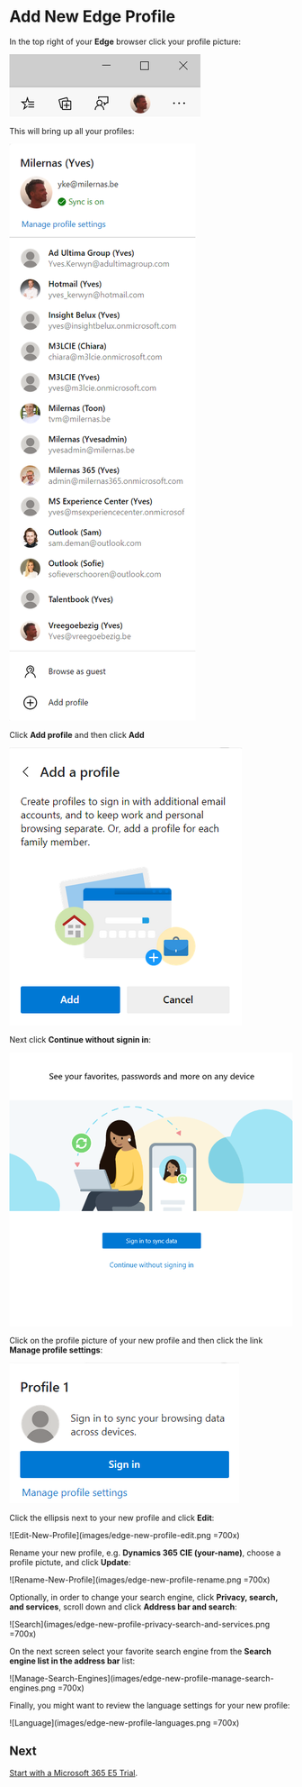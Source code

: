 # Add New Edge Profile

In the top right of your **Edge** browser click your profile picture:

![Edge](images/edge.png)

This will bring up all your profiles:

![Edge-Profile](images/edge-profiles.png)

Click **Add profile** and then click **Add**

![Add-Profile](images/edge-add-profile.png)

Next click **Continue without signin in**:

![Continue](images/edge-profile-continue-without-signing-in.png)

Click on the profile picture of your new profile and then click the link **Manage profile settings**:

![New-Profile](images/edge-new-profile.png)

Click the ellipsis next to your new profile and click **Edit**:

![Edit-New-Profile](images/edge-new-profile-edit.png =700x)

Rename your new profile, e.g. **Dynamics 365 CIE (your-name)**, choose a profile pictute, and click **Update**:

![Rename-New-Profile](images/edge-new-profile-rename.png =700x)

Optionally, in order to change your search engine, click **Privacy, search, and services**, scroll down and click **Address bar and search**:

![Search](images/edge-new-profile-privacy-search-and-services.png =700x)

On the next screen select your favorite search engine from the **Search engine list in the address bar** list:

![Manage-Search-Engines](images/edge-new-profile-manage-search-engines.png =700x)

Finally, you might want to review the language settings for your new profile:

![Language](images/edge-new-profile-languages.png =700x)


## Next
 
[Start with a Microsoft 365 E5 Trial](Start-with-a-Microsoft-365-E5-Trial.md).